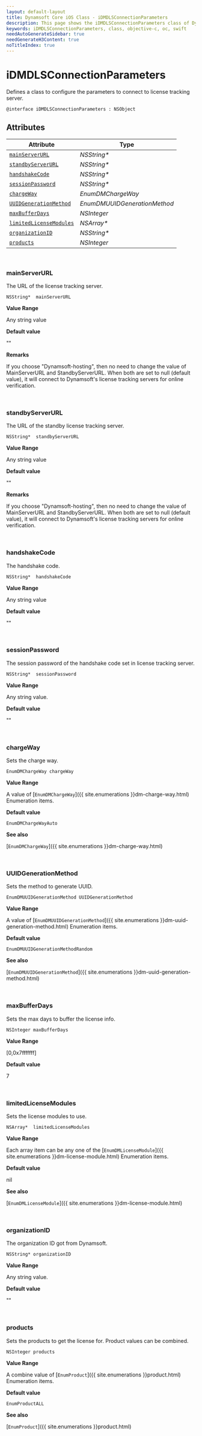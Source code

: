 ```yaml
---
layout: default-layout
title: Dynamsoft Core iOS Class - iDMDLSConnectionParameters
description: This page shows the iDMDLSConnectionParameters class of Dynamsoft Core for iOS SDK.
keywords: iDMDLSConnectionParameters, class, objective-c, oc, swift
needAutoGenerateSidebar: true
needGenerateH3Content: true
noTitleIndex: true
---
```



# iDMDLSConnectionParameters

Defines a class to configure the parameters to connect to license tracking server.  

```objc
@interface iDMDLSConnectionParameters : NSObject 
```

## Attributes

| Attribute | Type |
|---------- | ---- |
| [`mainServerURL`](#mainserverurl) | *NSString\** |
| [`standbyServerURL`](#standbyserverurl) | *NSString\** |
| [`handshakeCode`](#handshakecode) | *NSString\** |
| [`sessionPassword`](#sessionpassword) | *NSString\** |
| [`chargeWay`](#chargeway) | *EnumDMChargeWay* |
| [`UUIDGenerationMethod`](#uuidgenerationmethod) | *EnumDMUUIDGenerationMethod* |
| [`maxBufferDays`](#maxbufferdays) | *NSInteger* |
| [`limitedLicenseModules`](#limitedlicensemodules) | *NSArray\** |
| [`organizationID`](#organizationid) | *NSString\** |
| [`products`](#products) | *NSInteger* |

&nbsp;

### mainServerURL

The URL of the license tracking server.

```objc
NSString*  mainServerURL
```

**Value Range**

Any string value

**Default value**

""

**Remarks**

If you choose "Dynamsoft-hosting", then no need to change the value of MainServerURL and StandbyServerURL. When both are set to null (default value), it will connect to Dynamsoft's license tracking servers for online verification.

&nbsp;

### standbyServerURL

The URL of the standby license tracking server.

```objc
NSString*  standbyServerURL
```

**Value Range**

Any string value

**Default value**

""

**Remarks**

If you choose "Dynamsoft-hosting", then no need to change the value of MainServerURL and StandbyServerURL. When both are set to null (default value), it will connect to Dynamsoft's license tracking servers for online verification.

&nbsp;

### handshakeCode

The handshake code.

```objc
NSString*  handshakeCode
```

**Value Range**

Any string value

**Default value**

""

&nbsp;

### sessionPassword

The session password of the handshake code set in license tracking server.

```objc
NSString*  sessionPassword
```

**Value Range**

Any string value.

**Default value**

""

&nbsp;

### chargeWay

Sets the charge way.

```objc
EnumDMChargeWay chargeWay
```

**Value Range**

A value of [`EnumDMChargeWay`]({{ site.enumerations }}dm-charge-way.html) Enumeration items.

**Default value**

`EnumDMChargeWayAuto`

**See also**

[`EnumDMChargeWay`]({{ site.enumerations }}dm-charge-way.html)

&nbsp;

### UUIDGenerationMethod

Sets the method to generate UUID.

```objc
EnumDMUUIDGenerationMethod UUIDGenerationMethod
```

**Value Range**

A value of [`EnumDMUUIDGenerationMethod`]({{ site.enumerations }}dm-uuid-generation-method.html) Enumeration items.

**Default value**

`EnumDMUUIDGenerationMethodRandom`

**See also**

[`EnumDMUUIDGenerationMethod`]({{ site.enumerations }}dm-uuid-generation-method.html)

&nbsp;

### maxBufferDays

Sets the max days to buffer the license info.

```objc
NSInteger maxBufferDays
```

**Value Range**

[0,0x7fffffff]

**Default value**

7

&nbsp;

### limitedLicenseModules

Sets the license modules to use.

```objc
NSArray*  limitedLicenseModules
```

**Value Range**

Each array item can be any one of the [`EnumDMLicenseModule`]({{ site.enumerations }}dm-license-module.html) Enumeration items.

**Default value**

nil

**See also**

[`EnumDMLicenseModule`]({{ site.enumerations }}dm-license-module.html)

&nbsp;

### organizationID

The organization ID got from Dynamsoft.

```objc
NSString* organizationID
```

**Value Range**

Any string value.

**Default value**

""

&nbsp;

### products

Sets the products to get the license for. Product values can be combined.

```objc
NSInteger products
```

**Value Range**

A combine value of [`EnumProduct`]({{ site.enumerations }}product.html) Enumeration items.

**Default value**

`EnumProductALL`

**See also**

[`EnumProduct`]({{ site.enumerations }}product.html)
  